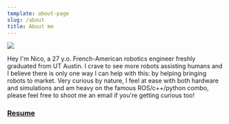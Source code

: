 ```yaml
---
template: about-page
slug: /about
title: About me
---
```

<!--StartFragment-->

![](/assets/nico.jpg)

Hey I'm Nico, a 27 y.o. French-American robotics engineer freshly graduated from UT Austin. I crave to see more robots assisting humans and I believe there is only one way I can help with this: by helping bringing robots to market. Very curious by nature, I feel at ease with both hardware and simulations and am heavy on the famous ROS/c++/python combo, please feel free to shoot me an email if you're getting curious too!

### [](https://nicolas-robotics-portfolio-temp.netlify.app/static/e402ef4b1048a1d6590aef1e6feb0363/CV%20Nicolas%20BRISSONNEAU_v2.pdf)[Resume](https://www.dropbox.com/s/ns442xk06g90tx2/CV%20Nicolas%20BRISSONNEAU.pdf?dl=0)

<!--EndFragment-->